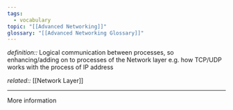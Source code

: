 ```yaml
---
tags:
  - vocabulary
topic: "[[Advanced Networking]]"
glossary: "[[Advanced Networking Glossary]]"
---
```

*definition::* Logical communication between processes, so enhancing/adding on to processes of the Network layer e.g. how TCP/UDP works with the process of IP address

*related::* [[Network Layer]]

---

More information